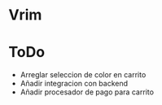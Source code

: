 # Vrim

# ToDo
- Arreglar seleccion de color en carrito
- Añadir integracion con backend
- Añadir procesador de pago para carrito